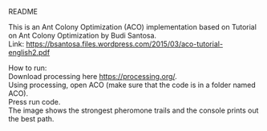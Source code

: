 README 

This is an Ant Colony Optimization (ACO) implementation based on Tutorial on Ant Colony Optimization by Budi Santosa. <br /> 
Link: https://bsantosa.files.wordpress.com/2015/03/aco-tutorial-english2.pdf 

How to run: <br /> 
Download processing here https://processing.org/. <br /> 
Using processing, open ACO (make sure that the code is in a folder named ACO). <br /> 
Press run code. <br /> 
The image shows the strongest pheromone trails and the console prints out the best path. <br /> 

